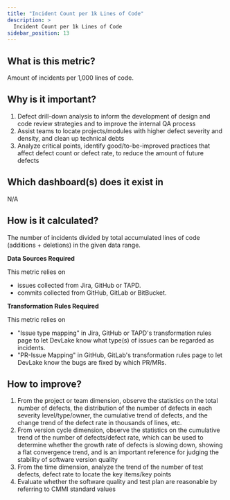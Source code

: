 ```yaml
---
title: "Incident Count per 1k Lines of Code"
description: >
  Incident Count per 1k Lines of Code
sidebar_position: 13
---
```


## What is this metric? 
Amount of incidents per 1,000 lines of code.

## Why is it important?
1. Defect drill-down analysis to inform the development of design and code review strategies and to improve the internal QA process
2. Assist teams to locate projects/modules with higher defect severity and density, and clean up technical debts
3. Analyze critical points, identify good/to-be-improved practices that affect defect count or defect rate, to reduce the amount of future defects

## Which dashboard(s) does it exist in
N/A


## How is it calculated?
The number of incidents divided by total accumulated lines of code (additions + deletions) in the given data range.

<b>Data Sources Required</b>

This metric relies on 
- issues collected from Jira, GitHub or TAPD.
- commits collected from GitHub, GitLab or BitBucket.

<b>Transformation Rules Required</b>

This metric relies on
- "Issue type mapping" in Jira, GitHub or TAPD's transformation rules page to let DevLake know what type(s) of issues can be regarded as incidents.
- "PR-Issue Mapping" in GitHub, GitLab's transformation rules page to let DevLake know the bugs are fixed by which PR/MRs.

## How to improve?
1. From the project or team dimension, observe the statistics on the total number of defects, the distribution of the number of defects in each severity level/type/owner, the cumulative trend of defects, and the change trend of the defect rate in thousands of lines, etc.
2. From version cycle dimension, observe the statistics on the cumulative trend of the number of defects/defect rate, which can be used to determine whether the growth rate of defects is slowing down, showing a flat convergence trend, and is an important reference for judging the stability of software version quality
3. From the time dimension, analyze the trend of the number of test defects, defect rate to locate the key items/key points
4. Evaluate whether the software quality and test plan are reasonable by referring to CMMI standard values
